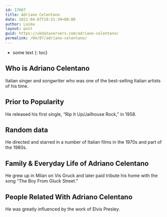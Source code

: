 ```yaml
---
id: 17667
title: Adriano Celentano
date: 2021-04-07T19:51:39+00:00
author: Laima
layout: post
guid: https://ukdataservers.com/adriano-celentano/
permalink: /04/07/adriano-celentano/
---
```


* some text
{: toc}


## Who is Adriano Celentano
                  
                  
                  
Italian singer and songwriter who was one of the best-selling Italian artists of his time.
                  
              
            
              
            
                
                
                
## Prior to Popularity
                  
                  
                  
He released his first single, &#8220;Rip It Up/Jailhouse Rock,&#8221; in 1958.
                  
              
            
              
            
                
                
                
## Random data
                  
                  
                  
He directed and starred in a number of Italian films in the 1970s and part of the 1980s.
                  
              
            
              
            
                
                
                
## Family & Everyday Life of Adriano Celentano
                  
                  
                  
He grew up in Milan on Vis Gruck and later paid tribute his home with the song &#8220;The Boy From Gluck Street.&#8221;
                  
              
            
              
            
                
                
                
## People Related With Adriano Celentano
                  
                  
                  
He was greatly influenced by the work of Elvis Presley.
                  
              
            
              
            
                
              
            
              
              
            
            
              
            
          
          
          